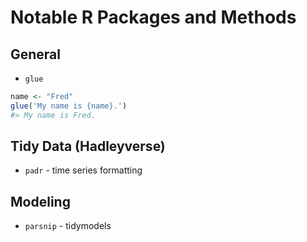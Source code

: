 # Notable R Packages and Methods

## General

* `glue`

```R
name <- "Fred"
glue('My name is {name}.')
#> My name is Fred.
```

## Tidy Data (Hadleyverse)

* `padr` - time series formatting

## Modeling

* `parsnip` - tidymodels